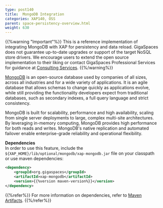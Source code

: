 ```yaml
---
type: post140
title:  MongoDB Integration
categories: XAP140, OSS
parent: space-persistency-overview.html
weight: 630
---
```


{{%warning "Important"%}}
This is a reference implementation of integrating MongoDB with XAP for persistency and data reload. GigaSpaces does not guarantee up-to-date upgrades or support of the target NoSQL store drivers. We encourage users to extend the open source implementation to their liking or contact GigaSpaces Professional Services for guidance at [Consulting Services](mailto:ps@gigaspaces.com). 
{{%/warning%}} 

[MongoDB](http://www.mongodb.com/) is an open-source database used by companies of all sizes, across all industries and for a wide variety of applications. It is an agile database that allows schemas to change quickly as applications evolve, while still providing the functionality developers expect from traditional databases, such as secondary indexes, a full query language and strict consistency.

MongoDB is built for scalability, performance and high availability, scaling from single server deployments to large, complex multi-site architectures. By leveraging in-memory computing, MongoDB provides high performance for both reads and writes. MongoDB's native replication and automated failover enable enterprise-grade reliability and operational flexibility.


 

**Dependencies**<br>
In order to use this feature, include the `${XAP_HOME}/lib/optional/mongodb/xap-mongodb.jar` file on your classpath or use maven dependencies:

```xml
<dependency>
    <groupId>org.gigaspaces</groupId>
    <artifactId>xap-mongodb</artifactId>
    <version>{{%version maven-version%}}</version>
</dependency>
```
{{%refer%}}
For more information on dependencies, refer to [Maven Artifacts](../started/maven-artifacts.html).
{{%/refer%}} 



